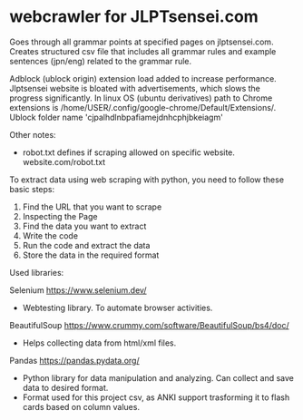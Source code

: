 # webcrawler for JLPTsensei.com

Goes through all grammar points at specified pages on jlptsensei.com.
Creates structured csv file that includes all grammar rules and example sentences (jpn/eng) related to the grammar rule.

Adblock (ublock origin) extension load added to increase performance. Jlptsensei website is bloated with advertisements,
which slows the progress significantly. In linux OS (ubuntu derivatives) path to Chrome extensions is /home/USER/.config/google-chrome/Default/Extensions/. 
Ublock folder name 'cjpalhdlnbpafiamejdnhcphjbkeiagm'

Other notes:
- robot.txt defines if scraping allowed on specific website. website.com/robot.txt

To extract data using web scraping with python, you need to follow these basic steps:

1. Find the URL that you want to scrape
2. Inspecting the Page
3. Find the data you want to extract
4. Write the code
5. Run the code and extract the data
6. Store the data in the required format 

Used libraries:

Selenium https://www.selenium.dev/
- Webtesting library. To automate browser activities.

BeautifulSoup https://www.crummy.com/software/BeautifulSoup/bs4/doc/
- Helps collecting data from html/xml files.

Pandas https://pandas.pydata.org/
- Python library for data manipulation and analyzing. Can collect and save data to desired format.
- Format used for this project csv, as ANKI support trasforming it to flash cards based on column values.
